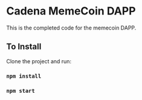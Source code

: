 # Cadena MemeCoin DAPP

This is the completed code for the memecoin DAPP.

## To Install

Clone the project and run:

### `npm install`
### `npm start`

